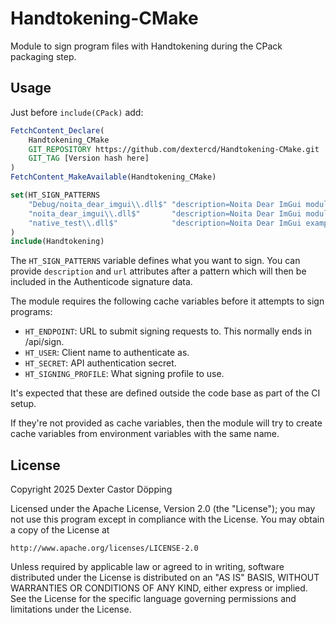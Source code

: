 # Handtokening-CMake

Module to sign program files with Handtokening during the CPack packaging step.

## Usage

Just before `include(CPack)` add:

```cmake
FetchContent_Declare(
    Handtokening_CMake
    GIT_REPOSITORY https://github.com/dextercd/Handtokening-CMake.git
    GIT_TAG [Version hash here]
)
FetchContent_MakeAvailable(Handtokening_CMake)

set(HT_SIGN_PATTERNS
    "Debug/noita_dear_imgui\\.dll$" "description=Noita Dear ImGui module (Debug Build)"
    "noita_dear_imgui\\.dll$"       "description=Noita Dear ImGui module"
    "native_test\\.dll$"            "description=Noita Dear ImGui example native mod module"
)
include(Handtokening)
```

The `HT_SIGN_PATTERNS` variable defines what you want to sign.
You can provide `description` and `url` attributes after a pattern which will then be included in the Authenticode signature data.

The module requires the following cache variables before it attempts to sign programs:

* `HT_ENDPOINT`: URL to submit signing requests to. This normally ends in /api/sign.
* `HT_USER`: Client name to authenticate as.
* `HT_SECRET`: API authentication secret.
* `HT_SIGNING_PROFILE`: What signing profile to use.

It's expected that these are defined outside the code base as part of the CI setup.

If they're not provided as cache variables,
then the module will try to create cache variables from environment variables with the same name.

## License

Copyright 2025 Dexter Castor Döpping

Licensed under the Apache License, Version 2.0 (the "License");
you may not use this program except in compliance with the License.
You may obtain a copy of the License at

    http://www.apache.org/licenses/LICENSE-2.0

Unless required by applicable law or agreed to in writing, software
distributed under the License is distributed on an "AS IS" BASIS,
WITHOUT WARRANTIES OR CONDITIONS OF ANY KIND, either express or implied.
See the License for the specific language governing permissions and
limitations under the License.
